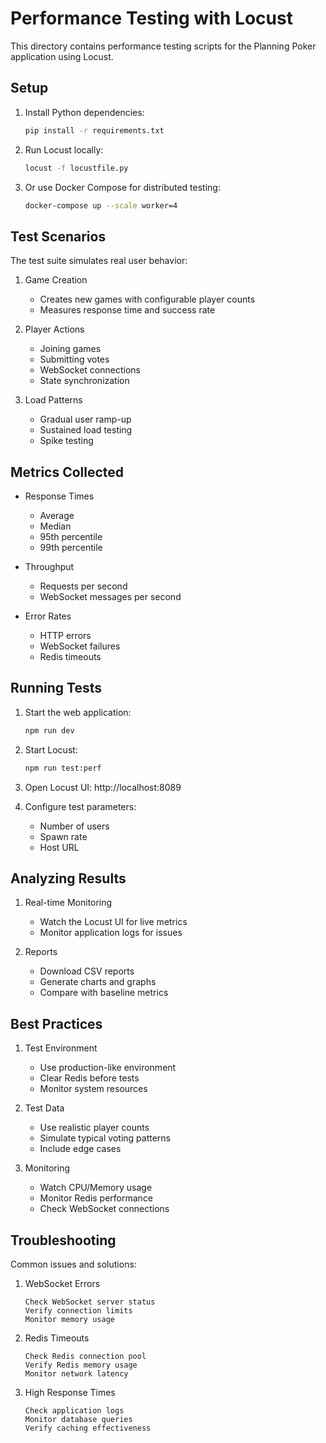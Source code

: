 # Performance Testing with Locust

This directory contains performance testing scripts for the Planning Poker application using Locust.

## Setup

1. Install Python dependencies:
   ```bash
   pip install -r requirements.txt
   ```

2. Run Locust locally:
   ```bash
   locust -f locustfile.py
   ```

3. Or use Docker Compose for distributed testing:
   ```bash
   docker-compose up --scale worker=4
   ```

## Test Scenarios

The test suite simulates real user behavior:

1. Game Creation
   - Creates new games with configurable player counts
   - Measures response time and success rate

2. Player Actions
   - Joining games
   - Submitting votes
   - WebSocket connections
   - State synchronization

3. Load Patterns
   - Gradual user ramp-up
   - Sustained load testing
   - Spike testing

## Metrics Collected

- Response Times
  - Average
  - Median
  - 95th percentile
  - 99th percentile

- Throughput
  - Requests per second
  - WebSocket messages per second

- Error Rates
  - HTTP errors
  - WebSocket failures
  - Redis timeouts

## Running Tests

1. Start the web application:
   ```bash
   npm run dev
   ```

2. Start Locust:
   ```bash
   npm run test:perf
   ```

3. Open Locust UI:
   http://localhost:8089

4. Configure test parameters:
   - Number of users
   - Spawn rate
   - Host URL

## Analyzing Results

1. Real-time Monitoring
   - Watch the Locust UI for live metrics
   - Monitor application logs for issues

2. Reports
   - Download CSV reports
   - Generate charts and graphs
   - Compare with baseline metrics

## Best Practices

1. Test Environment
   - Use production-like environment
   - Clear Redis before tests
   - Monitor system resources

2. Test Data
   - Use realistic player counts
   - Simulate typical voting patterns
   - Include edge cases

3. Monitoring
   - Watch CPU/Memory usage
   - Monitor Redis performance
   - Check WebSocket connections

## Troubleshooting

Common issues and solutions:

1. WebSocket Errors
   ```
   Check WebSocket server status
   Verify connection limits
   Monitor memory usage
   ```

2. Redis Timeouts
   ```
   Check Redis connection pool
   Verify Redis memory usage
   Monitor network latency
   ```

3. High Response Times
   ```
   Check application logs
   Monitor database queries
   Verify caching effectiveness
   ```